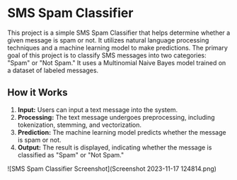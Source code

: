 # SMS Spam Classifier

This project is a simple SMS Spam Classifier that helps determine whether a given message is spam or not. It utilizes natural language processing techniques and a machine learning model to make predictions.
The primary goal of this project is to classify SMS messages into two categories: "Spam" or "Not Spam." It uses a Multinomial Naive Bayes model trained on a dataset of labeled messages.

## How it Works

1. **Input:** Users can input a text message into the system.
2. **Processing:** The text message undergoes preprocessing, including tokenization, stemming, and vectorization.
3. **Prediction:** The machine learning model predicts whether the message is spam or not.
4. **Output:** The result is displayed, indicating whether the message is classified as "Spam" or "Not Spam."


![SMS Spam Classifier Screenshot](Screenshot 2023-11-17 124814.png)
